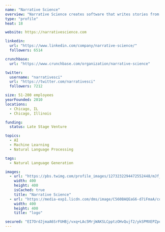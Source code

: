 ```yaml
---
name: "Narrative Science"
overview: "Narrative Science creates software that writes stories from data to drive understanding and results. Powered by artificial intelligence, our technology automatically turns data into easy-to-understand reports, transforms statistics into stories, and converts numbers into knowledge."
type: "profile"
heat: 18

website: https://narrativescience.com

linkedin:
  url: "https://www.linkedin.com/company/narrative-science/"
  followers: 6514

crunchbase:
  url: "https://www.crunchbase.com/organization/narrative-science"

twitter:
  username: "narrativesci"
  url: "https://twitter.com/narrativesci"
  followers: 7212

size: 51-200 employees
yearFounded: 2010
locations:
  - Chicago, IL
  - Chicago, Illinois

funding:
  status: Late Stage Venture

topics:
  - AI
  - Machine Learning
  - Natural Language Processing

tags:
  - Natural Language Generation

images:
  - url: "https://pbs.twimg.com/profile_images/1273232294472552448/mJf_dZwh_400x400.jpg"
    width: 400
    height: 400
    isCached: true
    title: "Narrative Science"
  - url: "https://media-exp1.licdn.com/dms/image/C560BAQEaG6-d7iFmaA/company-logo_200_200/0?e=1594857600&v=beta&t=7IP2KNX7zXrRKHszLb9OM4Swx2khf4ekiOTic0exGPk"
    width: 400
    height: 400
    title: "logo"

secured: "EI7OrdJjmaA6SrFUHBj/vxq+LAc5MrjWAKSLCpptzOHvQujf2/ykSPMXEPZpqvxi533c1ALMzb1LWUUEKurkYspeJVON8MyzMy7iwVSyUHBc0jvHiiIF+M+EUgmD5AxUOaw90L/R5mZYaht+ZszPwBSZzDHOwHJ7VFrhnqQGpNb1lzSLGjyDkNM6dEcDtguCdstHI+2WRcuVW5k5KwNEQSfqwX2l/uCXRbDVy+D9vO2pdww5qWLRKmsBc1m9btaEbPc9/DOgICXX3QLwd390ldyLZ2oGQh+KSAGID54H4K2k62JzOUty+3R5oQtOXK15438f0Bl4J1QLNBW8XQpFp2F5KMd/WB9UjnbGNSInYmk8l/B/VE4sR/q7TNnzVJNJoZ/vQhu1g3pWflhjGigXAmSLxO6sGXE94vaoKO2gNpI=;SB2f7RFMC94yVXHbVGCi7A=="
---
```


